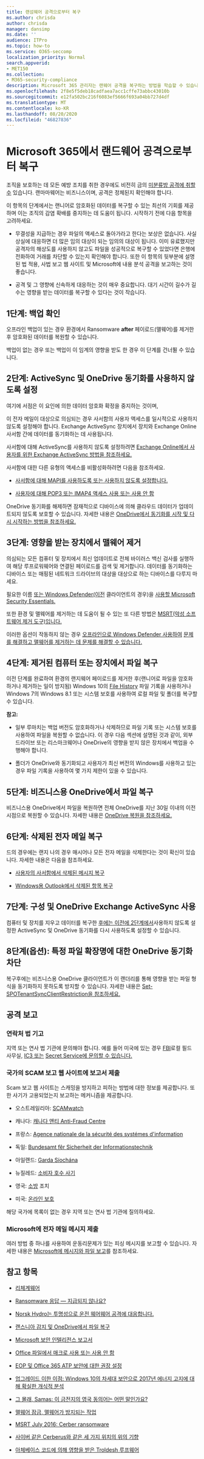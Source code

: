 ```yaml
---
title: 랜섬웨어 공격으로부터 복구
ms.author: chrisda
author: chrisda
manager: dansimp
ms.date: ''
audience: ITPro
ms.topic: how-to
ms.service: O365-seccomp
localization_priority: Normal
search.appverid:
- MET150
ms.collection:
- M365-security-compliance
description: Microsoft 365 관리자는 랜웨어 공격을 복구하는 방법을 학습할 수 있습니다.
ms.openlocfilehash: 2f8e5f5deb18cadfaea7acc1cffe73abbc43010b
ms.sourcegitcommit: e12fa502bc216f6083ef5666f693a04bb727d4df
ms.translationtype: MT
ms.contentlocale: ko-KR
ms.lasthandoff: 08/20/2020
ms.locfileid: "46827836"
---
```

# <a name="recover-from-a-ransomware-attack-in-microsoft-365"></a>Microsoft 365에서 랜드웨어 공격으로부터 복구

조직을 보호하는 데 모든 예방 조치를 취한 경우에도 비전히 금의 [미분류방 공격에 취할 수](https://docs.microsoft.com/windows/security/threat-protection/intelligence/ransomware-malware) 있습니다. 랜마마웨어는 비즈니스이며, 공격은 정체된지 확인해야 합니다.

이 항목의 단계에서는 랜니어로 암호화된 데이터를 복구할 수 있는 최선의 기회를 제공하며 이는 조직의 감염 확배를 중지하는 데 도움이 됩니다. 시작하기 전에 다음 항목을 고려하세요.

- 무결성을 지급하는 경우 파일의 액세스로 돌아가라고 한다는 보상은 없습니다. 사실 상실에 대응하면 더 많은 임의 대상이 되는 임의의 대상이 됩니다. 이미 유료했지만 공격자의 해상도를 사용하지 않고도 파일을 성공적으로 복구할 수 있었다면 은행에 전화하여 거래를 차단할 수 있는지 확인해야 합니다. 또한 이 항목의 뒷부분에 설명된 법 적용, 사법 보고 웹 사이트 및 Microsoft에 내용 분석 공격을 보고하는 것이 좋습니다.

- 공격 및 그 영향에 신속하게 대응하는 것이 매우 중요합니다. 대기 시간이 길수가 길수는 영향을 받는 데이터를 복구할 수 있다는 것이 작습니다.

## <a name="step-1-verify-your-backups"></a>1단계: 백업 확인

오프라인 백업이 있는 경우 환경에서 Ransomware **after** 페이로드(맬웨어)를 제거한 후 암호화된 데이터를 복원할 수 있습니다.

백업이 없는 경우 또는 백업이 이 임계의 영향을 받도 한 경우 이 단계를 건너뛸 수 있습니다.

## <a name="step-2-disable-activesync-and-onedrive-sync"></a>2단계: ActiveSync 및 OneDrive 동기화를 사용하지 않도록 설정

여기에 서점은 이 요인에 의한 데이터 암호화 확정을 중지하는 것이며,

이 전자 메일이 대상으로 의심되는 경우 사서함의 사용자 액세스를 일시적으로 사용하지 않도록 설정해야 합니다. Exchange ActiveSync 장치에서 장치와 Exchange Online 사서함 간에 데이터를 동기화하는 데 사용됩니다.

사서함에 대해 ActiveSync를 사용하지 않도록 설정하려면 [Exchange Online에서 사용자를 위한 Exchange ActiveSync 방법을 참조하세요.](https://support.microsoft.com/help/2795303)

사서함에 대한 다른 유형의 액세스를 비활성화하려면 다음을 참조하세요.

- [사서함에 대해 MAPI를 사용하도록 또는 사용하지 않도록 설정합니다.](https://docs.microsoft.com/Exchange/recipients-in-exchange-online/manage-user-mailboxes/enable-or-disable-mapi)

- [사용자에 대해 POP3 또는 IMAP4 액세스 사용 또는 사용 안 함](https://docs.microsoft.com/Exchange/clients-and-mobile-in-exchange-online/pop3-and-imap4/enable-or-disable-pop3-or-imap4-access)

OneDrive 동기화를 해제하면 잠재적으로 디바이스에 의해 클라우드 데이터가 업데이트되지 않도록 보호할 수 있습니다. 자세한 내용은 [OneDrive에서 동기화를 시작 및 다시 시작하는 방법을 참조하세요.](https://support.microsoft.com/office/2152bfa4-a2a5-4d3a-ace8-92912fb4421e)

## <a name="step-3-remove-the-malware-from-the-affected-devices"></a>3단계: 영향을 받는 장치에서 맬웨어 제거

의심되는 모든 컴퓨터 및 장치에서 최신 업데이트로 전체 바이러스 백신 검사를 실행하여 해당 루프로워웨어와 연결된 페이로드를 검색 및 제거합니다. 데이터를 동기화하는 디바이스 또는 매핑된 네트워크 드라이브의 대상을 대상으로 하는 디바이스를 다루지 마세요.

필요한 이름 [또는 Windows Defender(이전](https://www.microsoft.com/windows/comprehensive-security) 클라이언트의 경우)을 [사용할 Microsoft Security Essentials.](https://www.microsoft.com/download/details.aspx?id=5201)

또한 환경 및 맬웨어를 제거하는 데 도움이 될 수 있는 또 다른 방법은 [MSRT(악성 소프트웨어 제거 도구)입니다.](https://www.microsoft.com/download/details.aspx?id=9905)

이러한 옵션이 작동하지 않는 경우 [오프라인으로 Windows Defender 사용하여](https://support.microsoft.com/help/17466) [문제를 해결하고 맬웨어를 제거하는 데 문제를 해결할 수 있습니다.](https://support.microsoft.com/help/4466982)

## <a name="step-4-recover-files-on-a-cleaned-computer-or-device"></a>4단계: 제거된 컴퓨터 또는 장치에서 파일 복구

이전 단계를 완료하여 환경의 랜지웨어 페이로드를 제거한 후(랜니어로 파일을 암호화하거나 제거하는 일이 방지됨) Windows 10의 [File History](https://support.microsoft.com/help/17128) 파일 기록을 사용하거나 Windows 7의 Windows 8.1 또는 시스템 보호를 사용하여 로컬 파일 및 폴더를 복구할 수 있습니다.

**참고:**

- 일부 루마치는 백업 버전도 암호화하거나 삭제하므로 파일 기록 또는 시스템 보호를 사용하여 파일을 복원할 수 없습니다. 이 경우 다음 섹션에 설명된 것과 같이, 외부 드라이브 또는 리스마크웨어나 OneDrive의 영향을 받지 않은 장치에서 백업을 수행해야 합니다.

- 폴더가 OneDrive와 동기화되고 사용자가 최신 버전의 Windows를 사용하고 있는 경우 파일 기록을 사용하여 몇 가지 제한이 있을 수 있습니다.

## <a name="step-5-recover-your-files-in-your-onedrive-for-business"></a>5단계: 비즈니스용 OneDrive에서 파일 복구

비즈니스용 OneDrive에서 파일을 복원하면 전체 OneDrive를 지난 30일 이내의 이전 시점으로 복원할 수 있습니다. 자세한 내용은 [OneDrive 복원을 참조하세요.](https://support.microsoft.com/office/fa231298-759d-41cf-bcd0-25ac53eb8a15)

## <a name="step-6-recover-deleted-email"></a>6단계: 삭제된 전자 메일 복구

드의 경우에는 랜지 나의 경우 매시어나 모든 전자 메일을 삭제한다는 것이 확신이 있습니다. 자세한 내용은 다음을 참조하세요.

- [사용자의 사서함에서 삭제된 메시지 복구](https://docs.microsoft.com/exchange/recipients-in-exchange-online/manage-user-mailboxes/recover-deleted-messages)

- [Windows용 Outlook에서 삭제된 항목 복구](https://support.microsoft.com/office/49e81f3c-c8f4-4426-a0b9-c0fd751d48ce)

## <a name="step-7-re-enable-exchange-activesync-and-onedrive-sync"></a>7단계: 구성 및 OneDrive Exchange ActiveSync 사용

컴퓨터 및 장치를 지우고 데이터를 복구한 [후에는 이전에 2단계에서](#step-2-disable-activesync-and-onedrive-sync)사용하지 않도록 설정한 ActiveSync 및 OneDrive 동기화를 다시 사용하도록 설정할 수 있습니다.

## <a name="step-8-optional-block-onedrive-sync-for-specific-file-extensions"></a>8단계(옵션): 특정 파일 확장명에 대한 OneDrive 동기화 차단

복구후에는 비즈니스용 OneDrive 클라이언트가 이 랜더리를 통해 영향을 받는 파일 형식을 동기화하지 못하도록 방지할 수 있습니다. 자세한 내용은 [Set-SPOTenantSyncClientRestriction을 참조하세요.](https://docs.microsoft.com/powershell/module/sharepoint-online/set-spotenantsyncclientrestriction)

## <a name="report-the-attack"></a>공격 보고

### <a name="contact-law-enforcement"></a>연락처 법 기고

지역 또는 연사 법 기관에 문의해야 합니다. 예를 들어 미국에 있는 경우 [FBI](https://www.fbi.gov/contact-us/field)로컬 필드 사무실, [IC3 또는](http://www.ic3.gov/complaint/default.aspx) [Secret Service에 문의할 수 있습니다.](http://www.secretservice.gov/)

### <a name="submit-a-report-to-your-countrys-scam-reporting-website"></a>국가의 SCAM 보고 웹 사이트에 보고서 제출

Scam 보고 웹 사이트는 스캐밍을 방지하고 피하는 방법에 대한 정보를 제공합니다. 또한 사기가 고용되었는지 보고하는 메커니즘을 제공합니다.

- 오스트레일리아: [SCAMwatch](http://www.scamwatch.gov.au/)

- 캐나다: [캐나다 앤티 Anti-Fraud Centre](http://www.antifraudcentre-centreantifraude.ca/)

- 프랑스: [Agence nationale de la sécurité des systémes d'information](http://www.ssi.gouv.fr/)

- 독일: [Bundesamt fêr Sicherheit der Informationstechnik](https://www.bsi.bund.de/DE/Home/home_node.html)

- 아일랜드: [Garda Síochána](http://www.garda.ie/)

- 뉴질레드: [소비자 호수 사기](http://www.consumeraffairs.govt.nz/scams)

- 영국: [소방](http://www.actionfraud.police.uk/) 조치

- 미국: [온라인 보호](http://www.onguardonline.gov/)

해당 국가에 목록이 없는 경우 지역 또는 연사 법 기관에 질의하세요.

### <a name="submit-email-messages-to-microsoft"></a>Microsoft에 전자 메일 메시지 제출

여러 방법 중 하나를 사용하여 운동리문제가 있는 피싱 메시지를 보고할 수 있습니다. 자세한 내용은 [Microsoft에 메시지와 파일 보고](report-junk-email-messages-to-microsoft.md)를 참조하세요.

## <a name="see-also"></a>참고 항목

- [리체계웨어](https://docs.microsoft.com/windows/security/threat-protection/intelligence/ransomware-malware)

- [Ransomware 응답 — 지급되지 않나요?](https://www.microsoft.com/security/blog/2019/12/16/ransomware-response-to-pay-or-not-to-pay/)

- [Norsk Hydro는 투명성으로 운전 웨어웨어 공격에 대응합니다.](https://www.microsoft.com/security/blog/2019/12/17/norsk-hydro-ransomware-attack-transparency/)

- [랜스니아 감지 및 OneDrive에서 파일 복구](https://support.microsoft.com/office/0d90ec50-6bfd-40f4-acc7-b8c12c73637f)

- [Microsoft 보안 인텔리전스 보고서](https://www.microsoft.com/securityinsights/)

- [Office 파일에서 매크로 사용 또는 사용 안 함](https://support.microsoft.com/office/12b036fd-d140-4e74-b45e-16fed1a7e5c6)

- [EOP 및 Office 365 ATP 보안에 대한 권장 설정](https://docs.microsoft.com/microsoft-365/security/office-365-security/recommended-settings-for-eop-and-office365-atp)

- [업그레이드 이한 이점: Windows 10의 차세대 보안으로 2017년 에너지 고지에 대해 확실한 개식적 분석](https://www.microsoft.com/security/blog/2018/01/10/a-worthy-upgrade-next-gen-security-on-windows-10-proves-resilient-against-ransomware-outbreaks-in-2017/)

- [그 몰래, Samas: 이 금전지의 영국 동의어는 어떤 말인가요?](https://www.microsoft.com/security/blog/2016/03/17/no-mas-samas-whats-in-this-ransomwares-modus-operandi/)

- [맬웨어 잠금, 맬웨어가 방지되는 작업](https://www.microsoft.com/security/blog/2016/02/24/locky-malware-lucky-to-avoid-it/)

- [MSRT July 2016: Cerber ransomware](https://www.microsoft.com/security/blog/2016/07/12/msrt-july-2016-cerber-ransomware/)

- [사이버 같은 Cerberus와 같은 세 가지 위치의 위의 기향](https://www.microsoft.com/security/blog/2016/03/09/the-three-heads-of-the-cerberus-like-cerber-ransomware/)

- [아체베이스 코드에 의해 영향을 받은 Troldesh 루프웨어](https://www.microsoft.com/security/blog/2016/07/13/troldesh-ransomware-influenced-by-the-da-vinci-code/)
